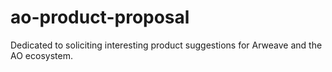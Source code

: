 # ao-product-proposal
Dedicated to soliciting interesting product suggestions for Arweave and the AO ecosystem.
